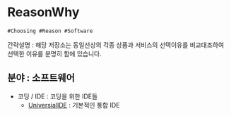 ReasonWhy
===
```
#Choosing #Reason #Software
```

간략설명 : 해당 저장소는 동일선상의 각종 상품과 서비스의 선택이유를 비교대조하여 선택한 이유를 분명히 함에 있습니다.

## 분야 : 소프트웨어

- 코딩 / IDE : 코딩을 위한 IDE들
  - [UniversialIDE](Software/Coding_IDE/UniversialIDE) : 기본적인 통합 IDE
